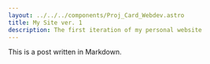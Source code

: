 ```yaml
---
layout: ../../../components/Proj_Card_Webdev.astro
title: My Site ver. 1
description: The first iteration of my personal website
---
```

This is a post written in Markdown.